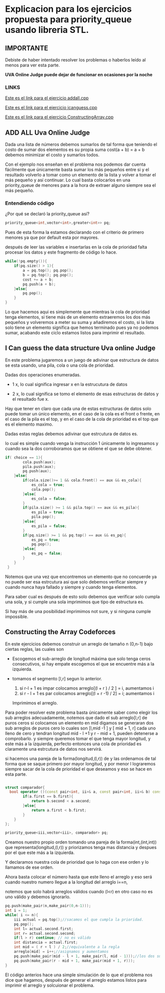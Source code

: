 # Explicacion para los ejercicios propuesta para priority_queue usando libreria STL.

##  IMPORTANTE 
Debiste de haber intentado resolver los problemas o haberlos leído al menos para ver esta parte.

**UVA Online Judge puede dejar de funcionar en ocasiones por la noche**

### LINKS

[Este es el link para el ejercicio addall.cpp](https://onlinejudge.org/index.php?option=onlinejudge&page=show_problem&problem=1895)

[Este es el link para el ejercicio icanguess.cpp](https://onlinejudge.org/index.php?option=onlinejudge&Itemid=8&page=show_problem&problem=3146)

[Este es el link para el ejercicio ConstructingArray.cpp](https://codeforces.com/contest/1353/problem/D)

## ADD ALL Uva Online Judge

Dada una lista de números debemos sumarlos de tal forma que teniendo el costo de sumar dos elementos es su propia suma cost(a + b) = a + b
debemos minimizar el costo y sumarlos todos.

Con el ejemplo nos enseñan en el problema nos podemos dar cuenta fácilmente que únicamente basta sumar los más pequeños entre si y el resultado
volverlo a tomar como un elemento de la lista y volver a tomar el más pequeño y así continuar.
Lo cual basta colocarlos en una priority_queue de menores para a la hora de extraer alguno siempre sea el más pequeño.

### Entendiendo código

¿Por qué se declaró la priority_queue así?
```c++
priority_queue<int,vector<int>,greater<int>> pq;

```
Pues de esta forma la estamos declarando con el criterio de primero menores ya que por default esta por mayores.

después de leer las variables e insertarlas en la cola de prioridad falta procesar los datos y este fragmento de código lo hace.

```c++
while(!pq.empty()){
	if(pq.size() > 1){
		a = pq.top(); pq.pop();
		b = pq.top(); pq.pop();
		cost += a + b;
		pq.push(a + b);
	}else{
		pq.pop();
	}
}
```    
Lo que hacemos aqui es simplemente que mientras la cola de prioridad tenga elementos, si tiene más de un elemento extraeremos los dos más pequeños
y volveremos a meter su suma y añadiremos el costo, si la lista solo tiene un elemento significa que hemos terminado pues ya no podemos sumar, acabando este
ciclo estamos listos para imprimir el resultado.
    
## I Can guess the data structure Uva online Judge    

En este problema jugaremos a un juego de adivinar que estructura de datos se esta usando, una pila, cola o una cola de prioridad.

Dadas dos operaciones enumeradas.

* 1 x, lo cual significa ingresar x en la estrucutura de datos

* 2 x, lo cual significa se tomo el elemento de esas estructuras de datos y el resultado fue x.

Hay que tener en claro que cada una de estas estructuras de datos solo puede tomar un único elemento, en el caso de la cola es el front o frente, en el caso
de la pila es el top, y en el caso de la cola de prioridad es el top que es el elemento maximo.

Dadas estas reglas debemos adivinar que estrcutura de datos es.

lo cual es simple cuando venga la instrucción 1 únicamente lo ingresamos y cuando sea la dos corroboramos que se obtiene el que se debe obtener.
```c++
if( choice == 1){
		cola.push(aux);
		pila.push(aux);
		pq.push(aux);
	}else{
		if(cola.size()>= 1 && cola.front() == aux && es_cola){
			es_cola = true;
			cola.pop();
		}else{
			es_cola = false;
		}
		if(pila.size() >= 1 && pila.top() == aux && es_pila){
			es_pila = true;
			pila.pop();
		}else{
			es_pila = false;
		}
		if(pq.size() >= 1 && pq.top() == aux && es_pq){
			es_pq = true;
			pq.pop();
		}else{
			es_pq = false;
		}	
	}
 }
```    
Notemos que una vez que encontremos un elemento que no concuerde ya no puede ser esa estrcutura asi que solo debemos verificar siempre y cuando
nunca haya fallado y siempre y cuando tenga elementos.

Para saber cual es después de esto solo debemos que verificar solo cumpla una sola, y si cumple una sola imprimimos que tipo de estructura es.

Si hay más de una posibilidad imprimimos not sure, y si ninguna cumple impossible.

## Constructing the Array Codeforces

En este ejercicios debemos construir un arreglo de tamaño n (0,n-1) bajo ciertas reglas, las cuales son

* Escogemos el sub-arreglo de longitud máxima que solo tenga ceros consecutivos, si hay empate escogemos el que 
se encuentre más a la izquierda.

* tomamos el segmento [l,r] segun lo anterior.
  1. si r-l + 1 es impar colocamos arreglo[(l + r ) / 2 ] = i, aumentamos i
  2. si r - l + 1 es par colocamos arreglo[(l + r -1) / 2] = i; aumentamos i
  
  Imprimimos el arreglo.

Para poder resolver este problema basta únicamente saber como elegir los sub arreglos adecuadamente,
notemos que dado el sub arreglo[l,r] de puros ceros si colocamos un elemento en mid digamos se generaran dos 
sub arreglos de puros cero lo cuales son [l,mid -1 ] y [ mid + 1, r] cada uno lleno de cero y tendran longitud mid - l +1 
y r - mid + 1, pueden detenerse a comprobarlo.
y siempre queremos tomar el que tenga mayor longitud, y este más a la izquierda, perfecto entonces una cola de prioridad es
claramente una estrcutura de datos nos servirá.

si hacemos una pareja de la forma(longitud,(l,r)) de  y las ordenamos de tal forma que se saque primero por mayor longitud,
y por menor l lograremos siempre sacar de la cola de prioridad el que deseamos y eso se hace en esta parte.

```c++

struct comparador{
  bool operator ()(const pair<int, ii>& a, const pair<int, ii>& b) const{
		if(a.first == b.first){
			return b.second < a.second;
		}else{
			return a.first < b.first;
		}
	}
};

priority_queue<iii,vector<iii>, comparador> pq;
```    
Creamos nuestro propio orden tomando una pareja de la forma(int,(int,int)) que representa(longitud,(l,r)) y priorizamos
tenga mas distancia y despues por el que este más a la izquierda.

Y declaramos nuestra cola de prioridad que lo haga con ese orden y lo llamamos de ese orden.

Ahora basta colocar el número hasta que este lleno el arreglo y eso será cuando nuestro numero llegue a la longitud del 
arreglo i==n,

notemos que solo habrá arreglos válidos cuando (l<r) en otro caso no es uno válido y debemos ignorarlo.
```c++
pq.push(make_pair(n,make_pair(0,n-1)));
int i = 1;
while( i <= n){
	iii actual = pq.top();//sacamos el que cumpla la prioridad.
	pq.pop();
	int l= actual.second.first;
	int r= actual.second.second;
	if(l > r) continue; // no es válido
	int distancia = actual.first;
	int mid = ( r + l ) / 2;//equivalente a la regla
	arreglo[mid] = i++;//asignamos y aumentamos
	pq.push(make_pair(mid - l + 1, make_pair(l, mid - 1)));//los dos sub arreglos generados
	pq.push(make_pair(r - mid + 1, make_pair(mid + 1, r)));
}
```  
 El código anterios hace una simple simulación de lo que el problema nos dice que hagamos, después de generar el arreglo
 estamos listos para imprimir el arreglo y solcuionar el problema.
  
  
  
  
  
  
  
  
  
  
  
  



    
    

